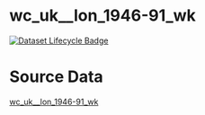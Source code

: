 # wc_uk__lon_1946-91_wk

[![Dataset Lifecycle Badge](https://img.shields.io/static/v1.svg?label=Lifecycle&message=Unreleased&color=blue)](https://github.com/davidearn/iidda/blob/main/docs/lifecycle.md)

# Source Data

[wc_uk__lon_1946-91_wk](https://raw.githubusercontent.com/davidearn/iidda/master/data/wc_uk__lon_1946-91_wk/source-data/wc_uk__lon_1946-91_wk.csv)
